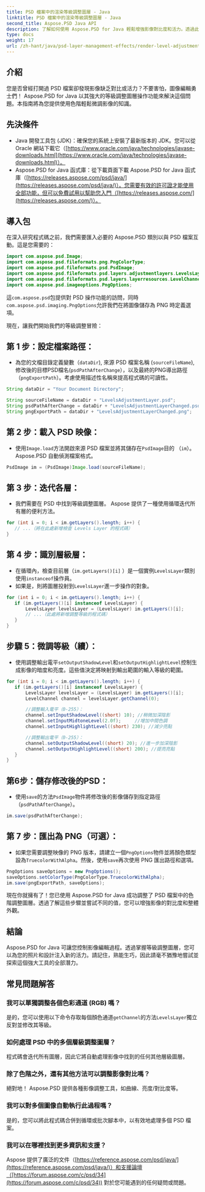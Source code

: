 ```yaml
---
title: PSD 檔案中的渲染等級調整圖層 - Java
linktitle: PSD 檔案中的渲染等級調整圖層 - Java
second_title: Aspose.PSD Java API
description: 了解如何使用 Aspose.PSD for Java 輕鬆增強影像對比度和活力。透過此逐步指南掌握等級調整圖層。
type: docs
weight: 17
url: /zh-hant/java/psd-layer-management-effects/render-level-adjustment-layer-psd/
---
```

## 介紹

您是否曾經打開過 PSD 檔案卻發現影像缺乏對比或活力？不要害怕，圖像編輯勇士們！ Aspose.PSD for Java 以其強大的等級調整圖層操作功能來解決這個問題。本指南將為您提供使用色階輕鬆微調影像的知識。 

## 先決條件

- Java 開發工具包 (JDK)：確保您的系統上安裝了最新版本的 JDK。您可以從 Oracle 網站下載它（[https://www.oracle.com/java/technologies/javase-downloads.html](https://www.oracle.com/java/technologies/javase-downloads.html)）。
- Aspose.PSD for Java 函式庫：從下載頁面下載 Aspose.PSD for Java 函式庫（[https://releases.aspose.com/psd/java/](https://releases.aspose.com/psd/java/)）。您需要有效的許可證才能使用全部功能，但可以免費試用以幫助您入門（[https://releases.aspose.com/](https://releases.aspose.com/)）。

## 導入包

在深入研究程式碼之前，我們需要匯入必要的 Aspose.PSD 類別以與 PSD 檔案互動。這是您需要的：

```java
import com.aspose.psd.Image;
import com.aspose.psd.fileformats.png.PngColorType;
import com.aspose.psd.fileformats.psd.PsdImage;
import com.aspose.psd.fileformats.psd.layers.adjustmentlayers.LevelsLayer;
import com.aspose.psd.fileformats.psd.layers.layerresources.LevelChannel;
import com.aspose.psd.imageoptions.PngOptions;
```

這`com.aspose.psd`包提供對 PSD 操作功能的訪問，同時`com.aspose.psd.imaging.PngOptions`允許我們在將圖像儲存為 PNG 時定義選項。

現在，讓我們開始我們的等級調整冒險：

## 第 1 步：設定檔案路徑：

- 為您的文檔目錄定義變數（`dataDir`), 來源 PSD 檔案名稱 (`sourceFileName`),修改後的目標PSD檔名(`psdPathAfterChange`），以及最終的PNG導出路徑（`pngExportPath`）。考慮使用描述性名稱來提高程式碼的可讀性。

```java
String dataDir = "Your Document Directory";

String sourceFileName = dataDir + "LevelsAdjustmentLayer.psd";
String psdPathAfterChange = dataDir + "LevelsAdjustmentLayerChanged.psd";
String pngExportPath = dataDir + "LevelsAdjustmentLayerChanged.png";
```

## 第 2 步：載入 PSD 映像：

- 使用`Image.load`方法開啟來源 PSD 檔案並將其儲存在`PsdImage`目的 （`im`）。 Aspose.PSD 自動偵測檔案格式。

```java
PsdImage im = (PsdImage)Image.load(sourceFileName);
```

## 第 3 步：迭代各層：

- 我們需要在 PSD 中找到等級調整圖層。 Aspose 提供了一種使用循環迭代所有層的便利方法。

```java
for (int i = 0; i < im.getLayers().length; i++) {
   // ...（將在此處新增檢查 Levels Layer 的程式碼）
}
```

## 第 4 步：識別層級層：

- 在循環內，檢查目前層（`im.getLayers()[i]` ）是一個實例`LevelsLayer`類別使用`instanceof`操作員。 
- 如果是，則將圖層投射到`LevelsLayer`進一步操作的對象。

```java
for (int i = 0; i < im.getLayers().length; i++) {
   if (im.getLayers()[i] instanceof LevelsLayer) {
	   LevelsLayer levelsLayer = (LevelsLayer) im.getLayers()[i];
	   // ...（此處將新增調整等級的程式碼）
   }
}
```
## 步驟 5：微調等級（續）：

- 使用調整輸出電平`setOutputShadowLevel`和`setOutputHighlightLevel`控制生成影像的暗度和亮度。這些值決定將映射到輸出範圍的輸入等級的範圍。

```java
for (int i = 0; i < im.getLayers().length; i++) {
   if (im.getLayers()[i] instanceof LevelsLayer) {
	   LevelsLayer levelsLayer = (LevelsLayer) im.getLayers()[i];
	   LevelChannel channel = levelsLayer.getChannel(0);

	   //調整輸入電平（0-255）：
	   channel.setInputShadowLevel((short) 10); //稍微加深陰影
	   channel.setInputMidtoneLevel(2.0f);     //增加中間色調
	   channel.setInputHighlightLevel((short) 230); //減少亮點

	   //調整輸出電平（0-255）：
	   channel.setOutputShadowLevel((short) 20); //進一步加深陰影
	   channel.setOutputHighlightLevel((short) 200); //提亮亮點
   }
}
```

## 第6步：儲存修改後的PSD：

- 使用`save`的方法`PsdImage`物件將修改後的影像儲存到指定路徑（`psdPathAfterChange`）。

```java
im.save(psdPathAfterChange);
```

## 第 7 步：匯出為 PNG（可選）：

- 如果您需要調整映像的 PNG 版本，請建立一個`PngOptions`物件並將顏色類型設為`TruecolorWithAlpha`。然後，使用`save`再次使用 PNG 匯出路徑和選項。

```java
PngOptions saveOptions = new PngOptions();
saveOptions.setColorType(PngColorType.TruecolorWithAlpha);
im.save(pngExportPath, saveOptions);
```

現在你就擁有了！您已使用 Aspose.PSD for Java 成功調整了 PSD 檔案中的色階調整圖層。透過了解這些步驟並嘗試不同的值，您可以增強影像的對比度和整體外觀。

## 結論

Aspose.PSD for Java 可讓您控制影像編輯過程。透過掌握等級調整圖層，您可以為您的照片和設計注入新的活力。請記住，熟能生巧，因此請毫不猶豫地嘗試並探索這個強大工具的全部潛力。
 
## 常見問題解答

### 我可以單獨調整各個色彩通道 (RGB) 嗎？ 
是的，您可以使用以下命令存取每個顏色通道`getChannel`的方法`LevelsLayer`獨立反對並修改其等級。

### 如何處理 PSD 中的多個層級調整圖層？
程式碼會迭代所有圖層，因此它將自動處理影像中找到的任何其他層級圖層。

### 除了色階之外，還有其他方法可以調整影像對比嗎？
絕對地！ Aspose.PSD 提供各種影像調整工具，如曲線、亮度/對比度等。

### 我可以對多個圖像自動執行此過程嗎？ 
是的，您可以將此程式碼合併到循環或批次腳本中，以有效地處理多個 PSD 檔案。

### 我可以在哪裡找到更多資訊和支援？
Aspose 提供了廣泛的文件（[https://reference.aspose.com/psd/java/](https://reference.aspose.com/psd/java/)）和支援論壇（[https://forum.aspose.com/c/psd/34](https://forum.aspose.com/c/psd/34)) 對於您可能遇到的任何疑問或問題。